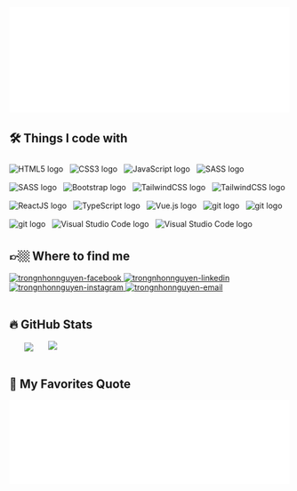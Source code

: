 <!-- Source: https://github.com/trungquandev -->
<a href="#" target="_blank">
  <img src="svg/trongnhonnguyen.svg" width="1200" alt="trongnhonnguyen-official" />
</a>
<br>
<h2>🛠 Things I code with</h2>
<!-- https://simpleicons.org/ -->
<span><img src="https://img.shields.io/badge/HTML5-FFFFFF?logo=html5&logoColor=E34F26" alt="HTML5 logo" title="HTML5" height="30" vspace="8" /></span>
&nbsp;
<span><img src="https://img.shields.io/badge/CSS3-FFFFFF?logo=css3&logoColor=1572B6" alt="CSS3 logo" title="CSS3" height="30" vspace="8" /></span>
&nbsp;
<span><img src="https://img.shields.io/badge/JavaScript-FFFFFF?logo=javascript&logoColor=F7DF1E" alt="JavaScript logo" title="JavaScript" height="30" vspace="8" /></span>
&nbsp;
<span><img src="https://img.shields.io/badge/Sass-FFFFFF?logo=sass&logoColor=CC6699" alt="SASS logo" title="SASS" height="30" vspace="8" /></span>
&nbsp;
<span><img src="https://img.shields.io/badge/Less-FFFFFF?logo=less&logoColor=1D365D" alt="SASS logo" title="SASS" height="30" vspace="8" /></span>
&nbsp;
<span><img src="https://img.shields.io/badge/Bootstrap-FFFFFF?logo=bootstrap&logoColor=7952B3" alt="Bootstrap logo" title="Bootstrap" height="30" vspace="8" /></span>
&nbsp;
<span><img src="https://img.shields.io/badge/Tailwind%20CSS-FFFFFF?logo=tailwind-css&logoColor=38B2AC" alt="TailwindCSS logo" title="TailwindCSS" height="30" vspace="8" /></span>
&nbsp;
<span><img src="https://img.shields.io/badge/.NET-FFFFFF?logo=.net&logoColor=512BD4" alt="TailwindCSS logo" title="TailwindCSS" height="30" vspace="8" /></span>
&nbsp;
<span><img src="https://img.shields.io/badge/ReactJS-FFFFFF?logo=react&logoColor=61DAFB" alt="ReactJS logo" title="ReactJS" height="30" vspace="8" /></span>
&nbsp;
<span><img src="https://img.shields.io/badge/TypeScript-FFFFFF?logo=typescript&logoColor=3178C6" alt="TypeScript logo" title="TypeScript" height="30" vspace="8" /></span>
&nbsp;
<span><img src="https://img.shields.io/badge/Vue.js-FFFFFF?logo=vue.js&logoColor=4FC08D" alt="Vue.js logo" title="Vue.js" height="30" vspace="8" /></span>
&nbsp;
<span><img src="https://img.shields.io/badge/git-FFFFFF?logo=git&logoColor=F05032" alt="git logo" title="git" height="30" vspace="8" /></span>
&nbsp;
<span><img src="https://img.shields.io/badge/npm-FFFFFF?logo=npm&logoColor=CB3837" alt="git logo" title="git" height="30" vspace="8" /></span>
&nbsp;
<span><img src="https://img.shields.io/badge/Yarn-FFFFFF?logo=yarn&logoColor=2C8EBB" alt="git logo" title="git" height="30" vspace="8" /></span>
&nbsp;
<span><img src="https://img.shields.io/badge/VS%20Code-FFFFFF?logo=visual-studio-code&logoColor=007ACC" alt="Visual Studio Code logo" title="Visual Studio Code" height="30" vspace="8" /></span>
&nbsp;
<span><img src="https://img.shields.io/badge/VS%20Studio-FFFFFF?logo=visual-studio&logoColor=5C2D91" alt="Visual Studio Code logo" title="Visual Studio Code" height="30" vspace="8" /></span>
&nbsp;

<br>
<h2>👉🏼 Where to find me</h2>
<!-- https://icons8.com -->
<div>
  <a href="https://www.facebook.com/trongnhon.nguyen.18" target="blank">
    <img src="https://img.icons8.com/bubbles/100/000000/facebook-new.png" alt="trongnhonnguyen-facebook" />
  </a>
  <a href="www.linkedin.com/in/nguyen-trong-nhon" target="blank">
    <img src="https://img.icons8.com/bubbles/100/000000/linkedin.png" alt="trongnhonnguyen-linkedin" />
  </a>
  <a href="https://www.instagram.com/nguyentrongnhon1995" target="blank">
    <img src="https://img.icons8.com/bubbles/100/000000/instagram.png" alt="trongnhonnguyen-instagram" />
  </a>
  <a href="mailto:nguyentrongnhon1995@gmail.com" target="top">
    <img src="https://img.icons8.com/bubbles/100/000000/apple-mail.png" alt="trongnhonnguyen-email" />
  </a>
</div>

<br>
<h2>🔥 GitHub Stats</h2>
<!-- https://github.com/anuraghazra/github-readme-stats -->
<div align=center>
  <a href="#" title="trongnhonnguyen">
    <img width="315" align="center" src="https://github-readme-stats.vercel.app/api/top-langs/?username=trongnhonnguyen&hide=c%23,powershell,Mathematica,Ruby,Objective-C,Objective-C%2b%2b,Cuda&title_color=61dafb&text_color=ffffff&icon_color=61dafb&bg_color=20232a&langs_count=8&layout=compact&border_color=61dafb&hide_border=true" />
  </a>
  <a href="#" title="trongnhonnguyen">
    <img align="right" width="434" src="https://github-readme-stats.vercel.app/api?username=trongnhonnguyen&show_icons=true&theme=react&border_color=61dafb&hide_border=true" />
  </a>
</div>

<br>
<h2>📑 My Favorites Quote</h2>
<a href="#" target="_blank">
  <img src="svg/trongnhon-quotes.svg" width="846" height="150" alt="trongnhonnguyen" />
</a>

